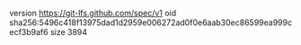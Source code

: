 version https://git-lfs.github.com/spec/v1
oid sha256:5496c418f13975dad1d2959e006272ad0f0e6aab30ec86599ea999cecf3b9af6
size 3894
